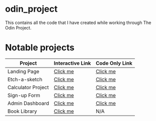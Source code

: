 # odin_project
This contains all the code that I have created while working through The Odin Project. 

# Notable projects
| Project | Interactive Link | Code Only Link|
| --------|-----------|---- |
|Landing Page |<a href="https://hewittaj.github.io/odin-landing-page-project/">Click me</a>|<a href="https://github.com/hewittaj/odin-landing-page-project">Click me</a>|
|Etch-a-sketch|<a href="https://hewittaj.github.io/etch-a-sketch/">Click me</a>|<a href="https://github.com/hewittaj/etch-a-sketch">Click me</a>|
|Calculator Project|<a href="https://hewittaj.github.io/calculator/">Click me</a>|<a href="https://github.com/hewittaj/calculator">Click me</a>|
|Sign-up Form|<a href="https://hewittaj.github.io/signup-form/">Click me</a>|<a href="https://github.com/hewittaj/signup-form">Click me</a>|
|Admin Dashboard|<a href="https://hewittaj.github.io/admin-dashboard/">Click me</a>|<a href="https://github.com/hewittaj/admin-dashboard">Click me</a>
|Book Library|<a href="https://hewittaj.github.io/library/">Click me</a>|N/A|
